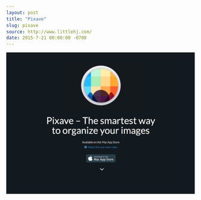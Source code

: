 ```yaml
---
layout: post
title: "Pixave"
slug: pixave
source: http://www.littlehj.com/
date: 2015-7-21 00:00:00 -0700
---
```


<img src="/screenshots/pixave.jpg">
